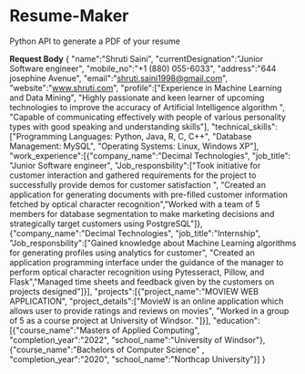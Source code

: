 # Resume-Maker
Python API to generate a PDF of your resume

**Request Body** 
{
	"name":"Shruti Saini",
	"currentDesignation":"Junior Software engineer",
	"mobile_no":"+1 (880) 055-6033",
	"address":"644 josephine Avenue",
	"email":"shruti.saini1998@gmail.com",
	"website":"www.shruti.com",
	"profile":["Experience in Machine Learning and Data Mining", "Highly passionate and keen learner of upcoming technologies to improve the accuracy of Artificial Intelligence algorithm ", "Capable of communicating effectively with people of various personality types with good speaking and understanding skills"],
	"technical_skills":["Programming Languages: Python, Java, R, C, C++",
	"Database Management: MySQL",
	"Operating Systems: Linux, Windows XP"],
	"work_experience":[{"company_name":"Decimal Technologies", "job_title": "Junior Software engineer", "Job_responsbility":["Took initiative for customer interaction and gathered requirements for the project to successfully provide demos for customer satisfaction ", "Created an application for generating documents with pre-filled customer information fetched by optical character recognition","Worked with a team of 5 members for database segmentation to make marketing decisions and strategically target customers using PostgreSQL"]},
	{"company_name":"Decimal Technologies", "job_title":"Internship", "Job_responsbility":["Gained knowledge about Machine Learning algorithms for generating profiles using analytics for customer", "Created an application programming interface under the guidance of the manager to perform optical character recognition using Pytesseract, Pillow, and Flask","Managed time sheets and feedback given by the customers on projects designed"]}],
	"projects":[{"project_name":"MOVIEW WEB APPLICATION", "project_details":["MovieW is an online application which allows user to provide ratings and reviews on movies", "Worked in a group of 5 as a course project at University of Windsor. "]}],
	"education":[{"course_name":"Masters of Applied Computing", "completion_year":"2022", "school_name":"University of Windsor"}, {"course_name":"Bachelors of Computer Science" , "completion_year":"2020", "school_name":"Northcap University"}]
}

